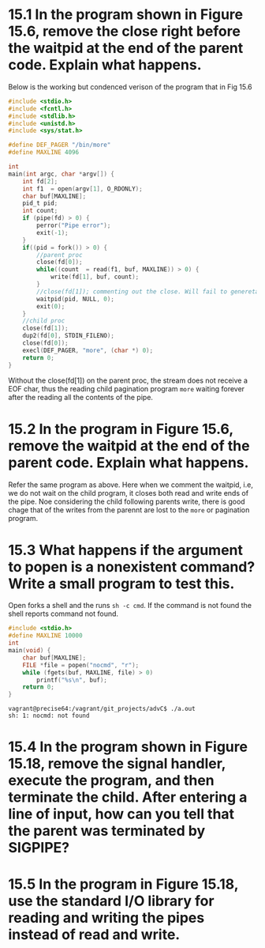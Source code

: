 # 15.1 In the program shown in Figure 15.6, remove the close right before the waitpid at the end of the parent code. Explain what happens.
Below is the working but condenced verison of the program that in Fig 15.6
```c 
#include <stdio.h>
#include <fcntl.h>
#include <stdlib.h>
#include <unistd.h>
#include <sys/stat.h>

#define DEF_PAGER "/bin/more"
#define MAXLINE 4096

int
main(int argc, char *argv[]) {
    int fd[2];
    int f1  = open(argv[1], O_RDONLY);
    char buf[MAXLINE];
    pid_t pid;
    int count;
    if (pipe(fd) > 0) {
        perror("Pipe error");
        exit(-1);
    }
    if((pid = fork()) > 0) {
        //parent proc
        close(fd[0]);
        while((count  = read(f1, buf, MAXLINE)) > 0) {
            write(fd[1], buf, count);
        }
        //close(fd[1]); commenting out the close. Will fail to genereta the EOF char
        waitpid(pid, NULL, 0);
        exit(0);
    }
    //child proc
    close(fd[1]);
    dup2(fd[0], STDIN_FILENO);
    close(fd[0]);
    execl(DEF_PAGER, "more", (char *) 0);
    return 0;
}
```
Without the close(fd[1]) on the parent proc, the stream does not receive a EOF char, thus the reading child pagination program ```more``` waiting forever after the reading all the contents of the pipe.

# 15.2 In the program in Figure 15.6, remove the waitpid at the end of the parent code. Explain what happens.
Refer the same program as above.
Here when we comment the waitpid, i.e, we do not wait on the child program, it closes both read and write ends of the pipe. Noe considering the child following parents write, there is good chage that of the writes from the parennt are lost to the ```more``` or pagination program.

# 15.3 What happens if the argument to popen is a nonexistent command? Write a small program to test this.
Open forks a shell and the runs ```sh -c cmd```. If the command is not found the shell reports command not found. 
```c
#include <stdio.h>
#define MAXLINE 10000
int
main(void) {
    char buf[MAXLINE];
    FILE *file = popen("nocmd", "r");
    while (fgets(buf, MAXLINE, file) > 0)
        printf("%s\n", buf);
    return 0;
}
```
```
vagrant@precise64:/vagrant/git_projects/advC$ ./a.out
sh: 1: nocmd: not found
```
# 15.4 In the program shown in Figure 15.18, remove the signal handler, execute the program, and then terminate the child. After entering a line of input, how can you tell that the parent was terminated by SIGPIPE?

# 15.5 In the program in Figure 15.18, use the standard I/O library for reading and writing the pipes instead of read and write.

